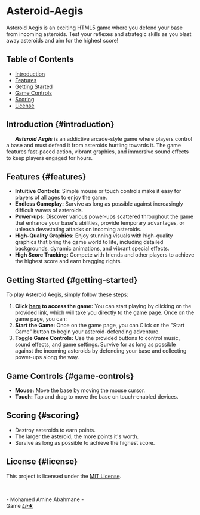 # Asteroid-Aegis

Asteroid Aegis is an exciting HTML5 game where you defend your base from incoming asteroids. Test your reflexes and strategic skills as you blast away asteroids and aim for the highest score!


## Table of Contents
- [Introduction](#introduction)
- [Features](#features)
- [Getting Started](#getting-started)
- [Game Controls](#game-controls)
- [Scoring](#scoring)
- [License](#license)


## Introduction {#introduction}
&nbsp; &nbsp; &nbsp; ***Asteroid Aegis*** is an addictive arcade-style game where players control a base and must defend it from asteroids hurtling towards it. The game features fast-paced action, vibrant graphics, and immersive sound effects to keep players engaged for hours.

## Features {#features}
* **Intuitive Controls:** Simple mouse or touch controls make it easy for players of all ages to enjoy the game.
* **Endless Gameplay:** Survive as long as possible against increasingly difficult waves of asteroids.
* **Power-ups:** Discover various power-ups scattered throughout the game that enhance your base's abilities, provide temporary advantages, or unleash devastating attacks on incoming asteroids.
* **High-Quality Graphics:** Enjoy stunning visuals with high-quality graphics that bring the game world to life, including detailed backgrounds, dynamic animations, and vibrant special effects.
* **High Score Tracking:** Compete with friends and other players to achieve the highest score and earn bragging rights.

## Getting Started {#getting-started}
To play Asteroid Aegis, simply follow these steps:
1. **Click [**here**](https://ma-abahmane.github.io/Asteroid-Aegis/) to access the game:** You can start playing by clicking on the provided link, which will take you directly to the game page.
Once on the game page, you can:
2. **Start the Game:** Once on the game page, you can Click on the "Start Game" button to begin your asteroid-defending adventure.
3. **Toggle Game Controls:** Use the provided buttons to control music, sound effects, and game settings.
Survive for as long as possible against the incoming asteroids by defending your base and collecting power-ups along the way.

## Game Controls {#game-controls}
* **Mouse:** Move the base by moving the mouse cursor.
* **Touch:** Tap and drag to move the base on touch-enabled devices.

## Scoring {#scoring}
* Destroy asteroids to earn points.
* The larger the asteroid, the more points it's worth.
* Survive as long as possible to achieve the highest score.

## License {#license}
This project is licensed under the [MIT License](https://ma-abahmane.github.io/Asteroid-Aegis/LICENSE.md).

<br>

\- Mohamed Amine Abahmane -  
Game [***Link***](https://ma-abahmane.github.io/Asteroid-Aegis/)
<br>

